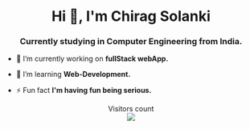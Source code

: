 <h1 align="center">Hi 👋, I'm Chirag Solanki</h1>
<h3 align="center">Currently studying in Computer Engineering from India.</h3>

- 🔭 I’m currently working on **fullStack webApp.**

- 🌱 I’m learning **Web-Development.**

- ⚡ Fun fact **I'm having fun being serious.**


<p align="center"> 
  Visitors count<br>
  <img src="https://profile-counter.glitch.me/chiragO9/count.svg" />
</p>
<!---
chiragO9/chiragO9 is a ✨ special ✨ repository because its `README.md` (this file) appears on your GitHub profile.
You can click the Preview link to take a look at your changes.
--->

